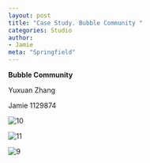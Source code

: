 ```yaml
---
layout: post
title: "Case Study. Bubble Community "
categories: Studio
author:
- Jamie
meta: "Springfield"
---
```

**Bubble Community**

Yuxuan Zhang

Jamie
1129874

![10](https://user-images.githubusercontent.com/90487072/144077865-dfa22578-139e-4c09-99f8-68457a5426b6.png)

![11](https://user-images.githubusercontent.com/90487072/144077891-f2c8309c-d7ae-4dd8-968f-a79c9ca6d3a3.png)

![9](https://user-images.githubusercontent.com/90487072/144077792-51ddb676-d3c9-447a-9c92-3e815f8f2dd9.png)
